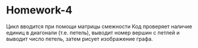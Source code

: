 # Homework-4

Цикл вводится при помощи матрицы смежности
Код проверяет наличие единиц в диагонали (т.е. петель), выводит номер вершин с петлей и выводит число петель, затем рисует изображение графа.
